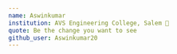 ```yaml
---
name: Aswinkumar
institution: AVS Engineering College, Salem 🚩 
quote: Be the change you want to see 
github_user: Aswinkumar20
---
```

